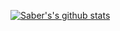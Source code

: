 [![Saber's's github stats](https://github-readme-stats.vercel.app/api?username=Saboori15)](https://github.com/anuraghazra/github-readme-stats)
